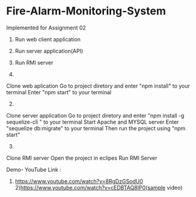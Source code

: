 # Fire-Alarm-Monitoring-System
Implemented for Assignment 02

1) Run web client application
2) Run server application(API)
3) Run RMI server


1) 
Clone web aplication
Go to project diretory and enter "npm install" to your terminal
Enter "npm start" to your terminal 

2)
Clone server application
Go to project diretory and enter "npm install -g sequelize-cli "                                    to your terminal
Start Apache and MYSQL server
Enter "sequelize db:migrate" to your terminal
Then run the project using "npm start" 

3)
Clone RMI server
Open the project in eclipes
Run RMI Server


Demo- YouTube Link :
1) https://www.youtube.com/watch?v=8RgDzGSodU0	
2)https://www.youtube.com/watch?v=cEDBTAQ8IP0(sample video)
